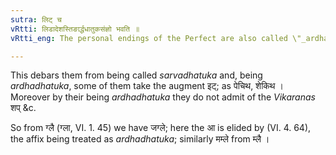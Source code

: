 ```yaml
---
sutra: लिट् च
vRtti: लिडादेशस्तिङार्द्धधातुकसंज्ञो भवति ॥
vRtti_eng: The personal endings of the Perfect are also called \"_ardhadhatuka_\".

---
```

This debars them from being called _sarvadhatuka_ and, being _ardhadhatuka_, some of them take the augment इट्; as पेचिथ, शेकिथ । Moreover by their being _ardhadhatuka_ they do not admit of the _Vikaranas_ शप् &c.

So from ग्लै (ग्ला, VI. 1. 45) we have जग्ले; here the आ is elided by (VI. 4. 64), the affix being treated as _ardhadhatuka_; similarly मम्ले from म्लै ।